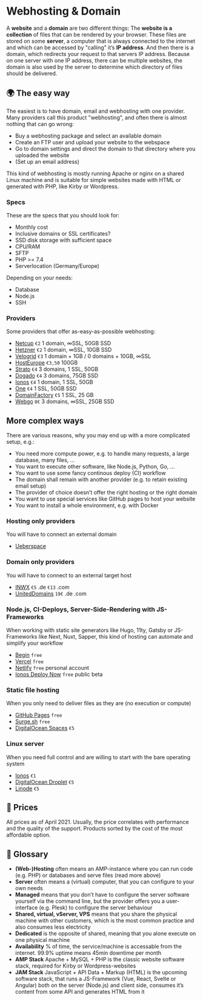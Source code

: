 # Webhosting & Domain

A **website** and a **domain** are two different things: The **website is a collection** of files that can be rendered by your browser. These files are stored on some **server**, a computer that is always connected to the internet and which can be accessed by "calling" it’s **IP address**. And then there is a domain, which redirects your request to that servers IP address. Because on one server with one IP address, there can be multiple websites, the domain is also used by the server to determine which directory of files should be delivered.

## 🌍 The easy way
The easiest is to have domain, email and webhosting with one provider. Many providers call this product "webhosting", and often there is almost nothing that can go wrong:
- Buy a webhosting package and select an available domain
- Create an FTP user and upload your website to the webspace
- Go to domain settings and direct the domain to that directory where you uploaded the website
- (Set up an email address)

This kind of webhosting is mostly running Apache or nginx on a shared Linux machine and is suitable for simple websites made with HTML or generated with PHP, like Kirby or Wordpress.

### Specs
These are the specs that you should look for:
- Monthly cost
- Inclusive domains or SSL certificates?
- SSD disk storage with sufficient space
- CPU/RAM
- SFTP
- PHP >= 7.4
- Serverlocation (Germany/Europe)

Depending on your needs:
- Database
- Node.js
- SSH

### Providers
Some providers that offer as-easy-as-possible webhosting:
- [Netcup](https://www.netcup.de/hosting/)
`€2` 1 domain, ∞SSL, 50GB SSD
- [Hetzner](https://www.hetzner.com/de/webhosting)
`€2` 1 domain, ∞SSL, 10GB SSD
- [Velogrid](https://www.velogrid.com/)
`€3` 1 domain + 1GB / 0 domains + 10GB, ∞SSL
- [HostEurope](https://www.hosteurope.de/webhosting-loesungen/)
`€3,50` 100GB
- [Strato](https://www.strato.de/hosting/)
`€4` 3 domains, 1 SSL, 50GB
- [Dogado](https://www.dogado.de/website/hosting)
`€4` 3 domains, 75GB SSD
- [Ionos](https://www.ionos.de/hosting/webhosting)
`€4` 1 domain, 1 SSL, 50GB
- [One](https://www.one.com/de/#PlansAndPrices)
`€4` 1 SSL, 50GB SSD
- [DomainFactory](https://www.df.eu/de/webhosting/)
`€5` 1 SSL, 25 GB
- [Webgo](https://www.webgo.de/ssd-webhosting/)
`8€` 3 domains, ∞SSL, 25GB SSD

## More complex ways

There are various reasons, why you may end up with a more complicated setup, e.g.:
- You need more compute power, e.g. to handle many requests, a large database, many files, ...
- You want to execute other software, like Node.js, Python, Go, ...
- You want to use some fancy continous deploy (CI) workflow
- The domain shall remain with another provider (e.g. to retain existing email setup)
- The provider of choice doesn’t offer the right hosting or the right domain
- You want to use special services like GitHub pages to host your website
- You want to install a whole environment, e.g. with Docker

### Hosting only providers
You will have to connect an external domain
- [Ueberspace](https://uberspace.de)

### Domain only providers
You will have to connect to an external target host
- [INWX](https://www.inwx.de/de) `€5` .de `€13` .com
- [UnitedDomains](https://www.united-domains.de/domain-registrieren/preisliste/) `19€` .de .com

### Node.js, CI-Deploys, Server-Side-Rendering with JS-Frameworks
When working with static site generators like Hugo, 11ty, Gatsby or JS-Frameworks like Next, Nuxt, Sapper, this kind of hosting can automate and simplify your workflow
- [Begin](https://begin.com) `free`
- [Vercel](https://vercel.com) `free`
- [Netlify](https://www.netlify.com) `free` personal account
- [Ionos Deploy Now](https://www.ionos.de/hosting/deploy-now) `free` public beta

### Static file hosting
When you only need to deliver files as they are (no execution or compute)
- [GitHub Pages](https://pages.github.com) `free`
- [Surge.sh](https://surge.sh) `free`
- [DigitalOcean Spaces](https://www.digitalocean.com/products/spaces/) `€5`

### Linux server
When you need full control and are willing to start with the bare operating system
- [Ionos](https://www.ionos.de/server/vps#tarife) `€1`
- [DigitalOcean Droplet](https://www.digitalocean.com/products/droplets/) `€5`
- [Linode](https://www.linode.com/products/shared/) `€5`

## 💸 Prices
All prices as of April 2021. Usually, the price correlates with performance and the quality of the support. Products sorted by the cost of the most affordable option.

## 📒 Glossary
- **(Web-)Hosting** often means an AMP-instance where you can run code (e.g. PHP) or databases and serve files (read more above)
- **Server** often means a (virtual) computer, that you can configure to your own needs
- **Managed** means that you don’t have to configure the server software yourself via the command line, but the provider offers you a user-interface (e.g. Plesk) to configure the server behaviour
- **Shared, virtual, vServer, VPS** means that you share the physical machine with other customers, which is the most common practice and also consumes less electricity
- **Dedicated** is the opposite of shared, meaning that you alone execute on one physical machine
- **Availability** % of time, the service/machine is accessable from the internet. 99.9% uptime means 45min downtime per month
- **AMP Stack** Apache + MySQL + PHP is the classic website software stack, required for Kirby or Wordpress-websites
- **JAM Stack** JavaScript + API Data + Markup (HTML) is the upcoming software stack, that runs a JS-Framework (Vue, React, Svelte or Angular) both on the server (Node.js) and client side, consumes it’s content from some API and generates HTML from it
